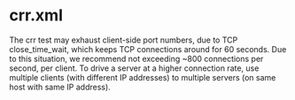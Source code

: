 # crr.xml
The crr test may exhaust client-side port numbers, due to TCP close_time_wait, which keeps TCP connections around for 60 seconds.  Due to this situation, we recommend not exceeding ~800 connections per second, per client.  To drive a server at a higher connection rate, use multiple clients (with different IP addresses) to multiple servers (on same host with same IP address).
